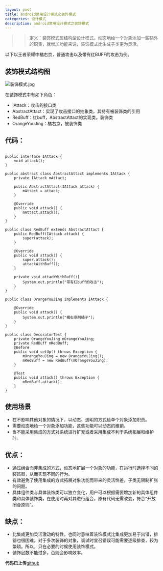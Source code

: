```yaml
---
layout: post
title: android常用设计模式之装饰模式
categories: 设计模式
description: android常用设计模式之装饰模式
---
```


>>定义：装饰模式属结构型设计模式。动态地给一个对象添加一些额外的职责，就增加功能来说，装饰模式比生成子类更为灵活。

以下以王者荣耀中橘右京，普通攻击以及带有红BUFF的攻击为例。

## 装饰模式结构图
![装饰模式.jpg](http://upload-images.jianshu.io/upload_images/2229793-b4b6e9f206a76652.jpg?imageMogr2/auto-orient/strip%7CimageView2/2/w/1240)

在装饰模式中有如下角色：
- IAttack：攻击的接口类
- AbstractAttact：实现了攻击接口的抽象类，其持有被装饰类的引用
- RedBuff：红buff，AbstractAttact的实现类，装饰类
- OrangeYouJing：橘右京，被装饰类


## 代码：
```

public interface IAttack {
    void attack();
}

public abstract class AbstractAttact implements IAttack {
    private IAttack mAttact;

    public AbstractAttact(IAttack attack) {
        mAttact = attack;
    }

    @Override
    public void attack() {
        mAttact.attack();
    }
}

public class RedBuff extends AbstractAttact {
    public RedBuff(IAttack attack) {
        super(attack);
    }

    @Override
    public void attack() {
        super.attack();
        attackWithBuff();
    }

    private void attackWithBuff(){
        System.out.println("带有红buff的攻击");
    }
}

public class OrangeYouJing implements IAttack {

    @Override
    public void attack() {
        System.out.println("橘右京削橘子");
    }
}

public class DecoratorTest {
    private OrangeYouJing mOrangeYouJing;
    private RedBuff mRedBuff;
    @Before
    public void setUp() throws Exception {
        mOrangeYouJing = new OrangeYouJing();
        mRedBuff = new RedBuff(mOrangeYouJing);
    }

    @Test
    public void attack() throws Exception {
        mRedBuff.attack();
    }
}
```

## 使用场景
- 在不影响其他对象的情况下，以动态、透明的方式给单个对象添加职责。
- 需要动态地给一个对象添加功能，这些功能可以动态的撤销。
- 当不能采用集成的方式对系统进行扩充或者采用集成不利于系统拓展和维护时。

## 优点：
- 通过组合而非集成的方式，动态地扩展一个对象的功能，在运行时选择不同的装饰器，从而实现不同的行为。
- 有效避免了使用集成的方式拓展对象功能而带来的灵活性差，子类无限制扩张的问题。
- 具体组件类与具体装饰类可以独立变化，用户可以根据需要增加新的具体组件类和具体装饰类，在使用时再对其进行组合，原有代码无需改变，符合“开放闭合原则”。

## 缺点：
- 比集成更加灵活激动的特性，也同时意味着装饰模式比集成更加易于出错，排错也很困难。对于多次装饰的对象，调试时宣召错误可能需要逐级排查，较为繁琐。所以，只在必要的时候使用装饰模式。
- 装饰层数不能过多，否则会影响效率。

**代码已上传**[github](https://github.com/zyl409214686/DesignPatterns)
